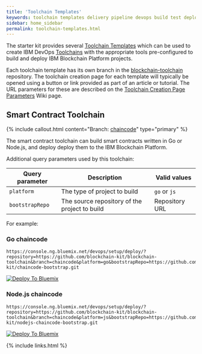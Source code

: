 ```yaml
---
title: 'Toolchain Templates'
keywords: toolchain templates delivery pipeline devops build test deploy environment variables IBM Cloud
sidebar: home_sidebar
permalink: toolchain-templates.html
---
```


The starter kit provides several [Toolchain Templates](https://github.com/open-toolchain/sdk/wiki/Toolchain-Templates) which can be used to create IBM DevOps [Toolchains](https://console.bluemix.net/docs/services/ContinuousDelivery/toolchains_about.html#toolchains_about) with the appropriate tools pre-configured to build and deploy IBM Blockchain Platform projects.

Each toolchain template has its own branch in the [blockchain-toolchain](https://github.com/blockchain-kit/blockchain-toolchain) repository. The toolchain creation page for each template will typically be opened using a button or link provided as part of an article or tutorial. The URL parameters for these are described on the [Toolchain Creation Page Parameters](https://github.com/open-toolchain/sdk/wiki/Toolchain-Creation-Page-Parameters) Wiki page.

## Smart Contract Toolchain

{% include callout.html content="Branch: <a href='https://github.com/blockchain-kit/blockchain-toolchain/tree/chaincode'>chaincode</a>" type="primary" %}

The smart contract toolchain can build smart contracts written in Go or Node.js, and deploy deploy them to the IBM Blockchain Platform.

Additional query parameters used by this toolchain:

| Query parameter | Description                                   | Valid values   |
| --------------- | --------------------------------------------- | -------------- |
| `platform`      | The type of project to build                  | `go` or `js`   |
| `bootstrapRepo` | The source repository of the project to build | Repository URL |

For example:

### Go chaincode

```
https://console.ng.bluemix.net/devops/setup/deploy/?repository=https://github.com/blockchain-kit/blockchain-toolchain&branch=chaincode&platform=go&bootstrapRepo=https://github.com/blockchain-kit/chaincode-bootstrap.git
```

[![Deploy To Bluemix](https://console.ng.bluemix.net/devops/graphics/create_toolchain_button.png)](https://console.ng.bluemix.net/devops/setup/deploy/?repository=https://github.com/blockchain-kit/blockchain-toolchain&branch=chaincode&platform=go&bootstrapRepo=https://github.com/blockchain-kit/chaincode-bootstrap.git)

### Node.js chaincode

```
https://console.ng.bluemix.net/devops/setup/deploy/?repository=https://github.com/blockchain-kit/blockchain-toolchain&branch=chaincode&platform=js&bootstrapRepo=https://github.com/blockchain-kit/nodejs-chaincode-bootstrap.git
```

[![Deploy To Bluemix](https://console.ng.bluemix.net/devops/graphics/create_toolchain_button.png)](https://console.ng.bluemix.net/devops/setup/deploy/?repository=https://github.com/blockchain-kit/blockchain-toolchain&branch=chaincode&platform=js&bootstrapRepo=https://github.com/blockchain-kit/nodejs-chaincode-bootstrap.git)

{% include links.html %}

